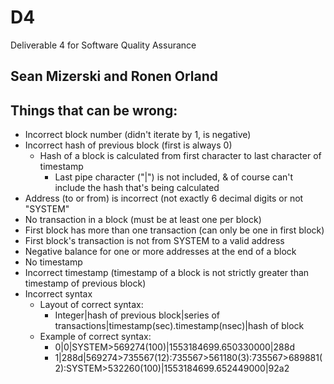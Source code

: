 # D4
Deliverable 4 for Software Quality Assurance

## Sean Mizerski and Ronen Orland

## Things that can be wrong:
- Incorrect block number (didn't iterate by 1, is negative)
- Incorrect hash of previous block (first is always 0)
    - Hash of a block is calculated from first character to last character of timestamp
        - Last pipe character ("|") is not included, & of course can't include the hash that's being calculated
- Address (to or from) is incorrect (not exactly 6 decimal digits or not "SYSTEM"
- No transaction in a block (must be at least one per block)
- First block has more than one transaction (can only be one in first block)
- First block's transaction is not from SYSTEM to a valid address
- Negative balance for one or more addresses at the end of a block
- No timestamp
- Incorrect timestamp (timestamp of a block is not strictly greater than timestamp of previous block)
- Incorrect syntax
    - Layout of correct syntax:
        - Integer|hash of previous block|series of transactions|timestamp(sec).timestamp(nsec)|hash of block
    - Example of correct syntax:
        - 0|0|SYSTEM>569274(100)|1553184699.650330000|288d
        - 1|288d|569274>735567(12):735567>561180(3):735567>689881(2):SYSTEM>532260(100)|1553184699.652449000|92a2